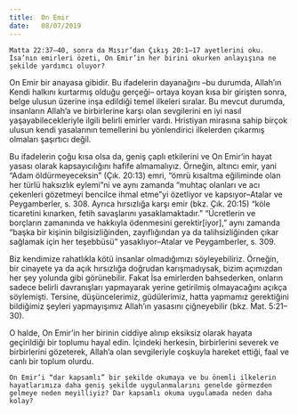 ```yaml
---
title:  On Emir
date:   08/07/2019
---
```


`Matta 22:37–40, sonra da Mısır’dan Çıkış 20:1–17 ayetlerini oku. İsa’nın emirleri özeti, On Emir’in her birini okurken anlayışına ne şekilde yardımcı oluyor?`

On Emir bir anayasa gibidir. Bu ifadelerin dayanağını –bu durumda, Allah’ın Kendi halkını kurtarmış olduğu gerçeği– ortaya koyan kısa bir girişten sonra, belge ulusun üzerine inşa edildiği temel ilkeleri sıralar. Bu mevcut durumda, insanların Allah’a ve birbirlerine karşı olan sevgilerini en iyi nasıl yaşayabilecekleriyle ilgili belirli emirler vardı. Hristiyan mirasına sahip birçok ulusun kendi yasalarının temellerini bu yönlendirici ilkelerden çıkarmış olmaları şaşırtıcı değil.

Bu ifadelerin çoğu kısa olsa da, geniş çaplı etkilerini ve On Emir’in hayat yasası olarak kapsayıcılığını hafife almamalıyız. Örneğin, altıncı emir, yani “Adam öldürmeyeceksin” (Çık. 20:13) emri, “ömrü kısaltma eğiliminde olan her türlü haksızlık eylemi”ni ve aynı zamanda “muhtaç olanları ve acı çekenleri gözetmeyi bencilce ihmal etme”yi özetliyor ve kapsıyor–Atalar ve Peygamberler, s. 308. Ayrıca hırsızlığa karşı emir (bkz. Çık. 20:15) “köle ticaretini kınarken, fetih savaşlarını yasaklamaktadır.” “Ücretlerin ve borçların zamanında ve hakkıyla ödenmesini gerektir[iyor],” aynı zamanda “başka bir kişinin bilgisizliğinden, zayıflığından ya da talihsizliğinden çıkar sağlamak için her teşebbüsü” yasaklıyor–Atalar ve Peygamberler, s. 309.

Biz kendimize rahatlıkla kötü insanlar olmadığımızı söyleyebiliriz. Örneğin, bir cinayete ya da açık hırsızlığa doğrudan karışmadıysak, bizim açımızdan her şey yolunda gibi görünebilir. Fakat İsa emirlerden bahsederken, onların sadece belirli davranışları yapmayarak yerine getirilmiş olmayacağını açıkça söylemişti. Tersine, düşüncelerimiz, güdülerimiz, hatta yapmamız gerektiğini bildiğimiz şeyleri yapmayışımız Allah’ın yasasını çiğneyebilir (bkz. Mat. 5:21–30).

O halde, On Emir’in her birinin ciddiye alınıp eksiksiz olarak hayata geçirildiği bir toplumu hayal edin. İçindeki herkesin, birbirlerini severek ve birbirlerini gözeterek, Allah’a olan sevgileriyle coşkuyla hareket ettiği, faal ve canlı bir toplum olurdu.

`On Emir’i “dar kapsamlı” bir şekilde okumaya ve bu önemli ilkelerin hayatlarımıza daha geniş şekilde uygulanmalarını genelde görmezden gelmeye neden meyilliyiz? Dar kapsamlı okuma uygulamada neden daha kolay?`